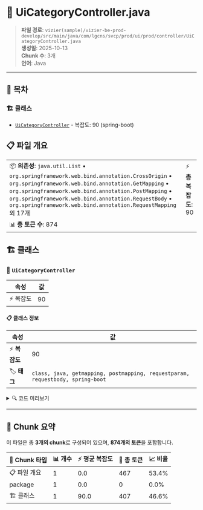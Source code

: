 # 📄 UiCategoryController.java

> **파일 경로**: `vizier(sample)/vizier-be-prod-develop/src/main/java/com/lgcns/svcp/prod/ui/prod/controller/UiCategoryController.java`  
> **생성일**: 2025-10-13  
> **Chunk 수**: 3개  
> **언어**: Java
---

## 📑 목차

### 🏗️ 클래스
- [`UiCategoryController`](#class-uicategorycontroller) - 복잡도: 90 (spring-boot)

## 📋 파일 개요

| | |
|--|--|
| 📦 **의존성**: `java.util.List` • `org.springframework.web.bind.annotation.CrossOrigin` • `org.springframework.web.bind.annotation.GetMapping` • `org.springframework.web.bind.annotation.PostMapping` • `org.springframework.web.bind.annotation.RequestBody` • `org.springframework.web.bind.annotation.RequestMapping` 외 17개 | ⚡ **총 복잡도**: 90 |
| 📊 **총 토큰 수**: 874 |  |



## 🏗️ 클래스

### <a id="class-uicategorycontroller"></a>🎯 `UiCategoryController`

| 속성 | 값 |
|------|----|
| ⚡ 복잡도 | 90 |



#### 📋 클래스 정보

| 속성 | 값 |
|------|----|
| ⚡ **복잡도** | 90 || 📍 **라인 범위** | 35-35 |
| 🏷️ **태그** | `class, java, getmapping, postmapping, requestparam, requestbody, spring-boot` || 🏗️ **프레임워크** | `spring-boot` |

<details>
<summary>🔍 코드 미리보기</summary>

```java
public class UiCategoryController {

	private final UiCategoryService uiCategoryService;

	@GetMapping(value = "/products")
	@Operation(summary = "(화면) 리프노드 카테고리 상품 조회", description = "리프노드 카테고리에 연결된 상품정보 리스트 조회")
	public List<OfferOfLeafNodeDto> retrieveProdMList(@RequestParam String ctgrNodeUuid,
			@RequestParam String ctgrTabUuid) {

		CatgMDto request = new CatgMDto();
		request.setCtgrNodeUuid(ctgrNodeUuid);
		request.setCtgrTabUuid(ctgrTabUuid);
		return uiCategoryService.retrieveProdMList(request);
	}

	@GetMapping(value = "/tree")
	@Operation(summary = "(화면) 카테고리 트리 전체 조회 API", description = "카테고리 트리와 카테고리에 포함된 상품 개수 조회 API")
	public List<CategoryTreeDto> retrieveCategoryTreeList(@RequestParam String ctgrTabUuid) {
		return uiCategoryService.retrieveCategoryTreeWithOfferCounts(ctg...
```

**Chunk 정보**
- 🆔 **ID**: `c87c3231d94c`
- 📍 **라인**: 35-35
- 📊 **토큰**: 407
- 🏷️ **태그**: `class, java, getmapping, postmapping, requestparam...`

</details>

---





## 🧩 Chunk 요약

이 파일은 총 **3개의 chunk**로 구성되어 있으며, **874개의 토큰**을 포함합니다.

| 🧩 Chunk 타입 | 📊 개수 | ⚡ 평균 복잡도 | 📝 총 토큰 | 📈 비율 |
|---------------|--------|-------------|----------|--------|
| 📋 파일 개요 | 1 | 0.0 | 467 | 53.4% |
| package | 1 | 0.0 | 0 | 0.0% |
| 🏗️ 클래스 | 1 | 90.0 | 407 | 46.6% |

